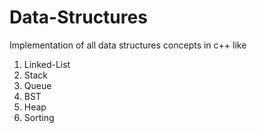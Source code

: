 # Data-Structures
Implementation of all data structures concepts in c++ like
  1. Linked-List
  2. Stack
  3. Queue
  4. BST
  5. Heap
  6. Sorting
